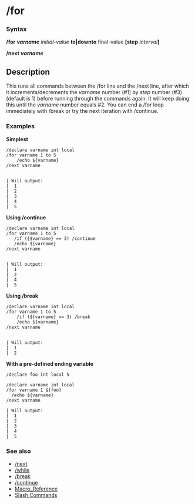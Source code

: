 # /for

### Syntax

**/for** _**varname** initial-value_ **to\|downto** final-value **[step** _interval_**]**

**/next** _**varname**_

## Description

This runs all commands between the /for line and the /next line, after which it increments/decrements the _varname_ number (\#1\) by _step_ number \(\#3\) \(default is 1) before running through the commands again. It will keep doing this until the _varname_ number equals \#2. You can end a /for loop immediately with /break or try the next iteration with /continue.

### Examples

**Simplest**

```text
/declare varname int local
/for varname 1 to 5
    /echo ${varname}
/next varname


| Will output:
|  1
|  2
|  3
|  4
|  5
```

**Using /continue**

```text
/declare varname int local
/for varname 1 to 5
   /if ({$varname} == 3) /continue
   /echo ${varname}
/next varname


| Will output:
|  1
|  2
|  4
|  5
```

**Using /break**

```text
/declare varname int local
/for varname 1 to 5
    /if (${varname} == 3) /break
    /echo ${varname}
/next varname


| Will output:
|  1
|  2
```

**With a pre-defined ending variable**

```text
/declare foo int local 5

/declare varname int local
/for varname 1 ${foo}
  /echo ${varname}
/next varname

| Will output:
|  1
|  2
|  3
|  4
|  5
```

### See also

* [/next](next.md)
* [/while](while.md)
* [/break](break.md)
* [/continue](continue.md)
* [Macro\_Reference](../../documentation/macro-reference.md)
* [Slash Commands](../slash-commands/)

